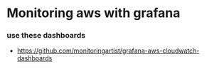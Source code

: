 # Monitoring aws with grafana

### use these dashboards

+ https://github.com/monitoringartist/grafana-aws-cloudwatch-dashboards